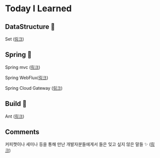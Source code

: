 # Today I Learned

## DataStructure 🧬
Set ([링크](datastructure.md))

## Spring 🌿
Spring mvc ([링크](spring_mvc.md))

Spring WebFlux([링크](spring_webflux.md))

Spring Cloud Gateway ([링크](https://github.com/ehoi-loveyourself/spring-cloud-gateway))

## Build 🧱
Ant ([링크](build_ant.md))

## Comments
커피챗이나 세미나 등을 통해 만난 개발자분들에게서 들은 잊고 싶지 않은 말들 ✨ ([링크](chats.md))